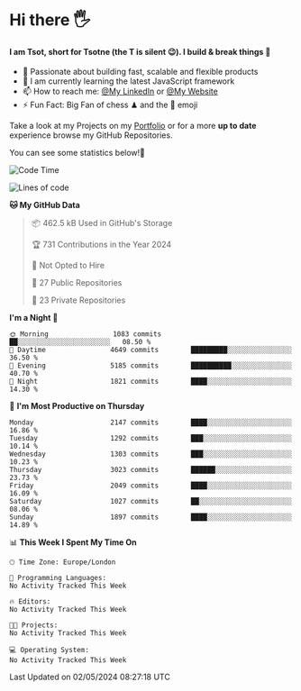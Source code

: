 # Hi there :raised_hand_with_fingers_splayed:
#### I am Tsot, short for Tsotne (the T is silent :wink:). I build & break things :space_invader:
- :telescope: Passionate about building fast, scalable and flexible products
- :seedling: I am currently learning the latest JavaScript framework 
- :mailbox: How to reach me: [@My LinkedIn](https://www.linkedin.com/in/tsotne-gvadzabia/) or [@My Website](https://tsotne.co.uk/contact)
- :zap: Fun Fact: Big Fan of chess ♟ and the 👾 emoji

Take a look at my Projects on my [Portfolio](https://tsotne.co.uk/) or for a more **up to date** experience browse my GitHub Repositories.

You can see some statistics below!:space_invader:
<!--START_SECTION:waka-->
![Code Time](http://img.shields.io/badge/Code%20Time-761%20hrs%202%20mins-blue)

![Lines of code](https://img.shields.io/badge/From%20Hello%20World%20I%27ve%20Written-5.6%20million%20lines%20of%20code-blue)

**🐱 My GitHub Data** 

> 📦 462.5 kB Used in GitHub's Storage 
 > 
> 🏆 731 Contributions in the Year 2024
 > 
> 🚫 Not Opted to Hire
 > 
> 📜 27 Public Repositories 
 > 
> 🔑 23 Private Repositories 
 > 
**I'm a Night 🦉** 

```text
🌞 Morning                1083 commits        ██░░░░░░░░░░░░░░░░░░░░░░░   08.50 % 
🌆 Daytime                4649 commits        █████████░░░░░░░░░░░░░░░░   36.50 % 
🌃 Evening                5185 commits        ██████████░░░░░░░░░░░░░░░   40.70 % 
🌙 Night                  1821 commits        ████░░░░░░░░░░░░░░░░░░░░░   14.30 % 
```
📅 **I'm Most Productive on Thursday** 

```text
Monday                   2147 commits        ████░░░░░░░░░░░░░░░░░░░░░   16.86 % 
Tuesday                  1292 commits        ███░░░░░░░░░░░░░░░░░░░░░░   10.14 % 
Wednesday                1303 commits        ███░░░░░░░░░░░░░░░░░░░░░░   10.23 % 
Thursday                 3023 commits        ██████░░░░░░░░░░░░░░░░░░░   23.73 % 
Friday                   2049 commits        ████░░░░░░░░░░░░░░░░░░░░░   16.09 % 
Saturday                 1027 commits        ██░░░░░░░░░░░░░░░░░░░░░░░   08.06 % 
Sunday                   1897 commits        ████░░░░░░░░░░░░░░░░░░░░░   14.89 % 
```


📊 **This Week I Spent My Time On** 

```text
🕑︎ Time Zone: Europe/London

💬 Programming Languages: 
No Activity Tracked This Week

🔥 Editors: 
No Activity Tracked This Week

🐱‍💻 Projects: 
No Activity Tracked This Week

💻 Operating System: 
No Activity Tracked This Week
```


 Last Updated on 02/05/2024 08:27:18 UTC
<!--END_SECTION:waka-->
